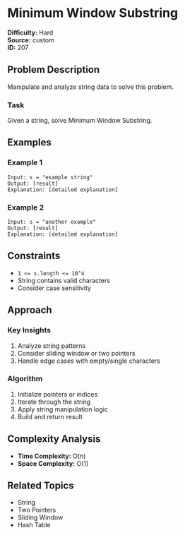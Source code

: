 # Minimum Window Substring

**Difficulty:** Hard  
**Source:** custom  
**ID:** 207

## Problem Description

Manipulate and analyze string data to solve this problem.

### Task

Given a string, solve Minimum Window Substring.

## Examples

### Example 1

```
Input: s = "example string"
Output: [result]
Explanation: [detailed explanation]
```

### Example 2

```
Input: s = "another example"
Output: [result]
Explanation: [detailed explanation]
```

## Constraints

- `1 <= s.length <= 10^4`
- String contains valid characters
- Consider case sensitivity

## Approach

### Key Insights

1. Analyze string patterns
2. Consider sliding window or two pointers
3. Handle edge cases with empty/single characters

### Algorithm

1. Initialize pointers or indices
2. Iterate through the string
3. Apply string manipulation logic
4. Build and return result

## Complexity Analysis

- **Time Complexity:** O(n)
- **Space Complexity:** O(1)

## Related Topics

- String
- Two Pointers
- Sliding Window
- Hash Table
